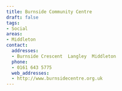 ```yaml
---
title: Burnside Community Centre
draft: false
tags:
- Social
areas:
- Middleton
contact:
  addresses:
  - Burnside Crescent  Langley  Middleton
  phone:
  - 0161 643 5775
  web_addresses:
  - http://www.burnsidecentre.org.uk
---
```

